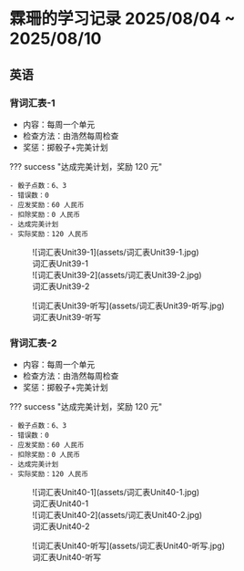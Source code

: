 # 霖珊的学习记录 2025/08/04 ~ 2025/08/10

## 英语

### 背词汇表-1

- 内容：每周一个单元
- 检查方法：由浩然每周检查
- 奖惩：掷骰子+完美计划

??? success "达成完美计划，奖励 120 元"

    - 骰子点数：6、3
    - 错误数：0
    - 应发奖励：60 人民币
    - 扣除奖励：0 人民币
    - 达成完美计划
    - 实际奖励：120 人民币

<figure markdown>
  ![词汇表Unit39-1](assets/词汇表Unit39-1.jpg)
  <figcaption><div class=normal_font>词汇表Unit39-1<div></figcaption>
  ![词汇表Unit39-2](assets/词汇表Unit39-2.jpg)
  <figcaption><div class=normal_font>词汇表Unit39-2<div></figcaption>
</figure>

<figure markdown>
  ![词汇表Unit39-听写](assets/词汇表Unit39-听写.jpg)
  <figcaption><div class=normal_font>词汇表Unit39-听写<div></figcaption>
</figure>

### 背词汇表-2

- 内容：每周一个单元
- 检查方法：由浩然每周检查
- 奖惩：掷骰子+完美计划

??? success "达成完美计划，奖励 120 元"

    - 骰子点数：6、3
    - 错误数：0
    - 应发奖励：60 人民币
    - 扣除奖励：0 人民币
    - 达成完美计划
    - 实际奖励：120 人民币

<figure markdown>
  ![词汇表Unit40-1](assets/词汇表Unit40-1.jpg)
  <figcaption><div class=normal_font>词汇表Unit40-1<div></figcaption>
  ![词汇表Unit40-2](assets/词汇表Unit40-2.jpg)
  <figcaption><div class=normal_font>词汇表Unit40-2<div></figcaption>
</figure>

<figure markdown>
  ![词汇表Unit40-听写](assets/词汇表Unit40-听写.jpg)
  <figcaption><div class=normal_font>词汇表Unit40-听写<div></figcaption>
</figure>

<style>
    .normal_font {
        font-style: normal;
    }
</style>
